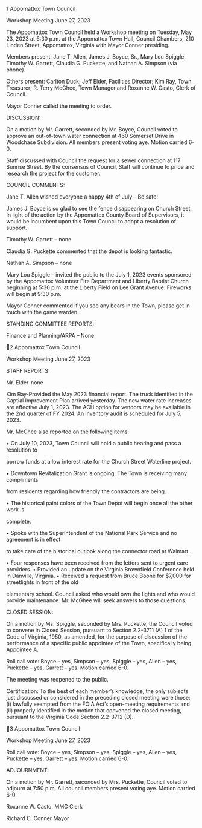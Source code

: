 1  Appomattox Town Council

Workshop Meeting
June 27, 2023

The Appomattox Town Council held a Workshop meeting on Tuesday, May 23, 2023 at 6:30
p.m. at the Appomattox Town Hall, Council Chambers, 210 Linden Street, Appomattox, Virginia
with Mayor Conner presiding.

Members present: Jane T. Allen, James J. Boyce, Sr., Mary Lou Spiggle, Timothy W. Garrett,
Claudia G. Puckette, and Nathan A. Simpson (via phone).

Others present: Carlton Duck; Jeff Elder, Facilities Director; Kim Ray, Town Treasurer; R. Terry
McGhee, Town Manager and Roxanne W. Casto, Clerk of Council.

Mayor Conner called the meeting to order.

DISCUSSION:

On a motion by Mr. Garrett, seconded by Mr. Boyce, Council voted to approve an out-of-town
water connection at 460 Somerset Drive in Woodchase Subdivision.  All members present voting
aye.  Motion carried 6-0.

Staff discussed with Council the request for a sewer connection at 117 Sunrise Street.  By the
consensus of Council, Staff will continue to price and research the project for the customer.

COUNCIL COMMENTS:

Jane T. Allen wished everyone a happy 4th of July – Be safe!

James J. Boyce is so glad to see the fence disappearing on Church Street.  In light of the action
by the Appomattox County Board of Supervisors, it would be incumbent upon this Town
Council to adopt a resolution of support.

Timothy W. Garrett – none

Claudia G. Puckette commented that the depot is looking fantastic.

Nathan A. Simpson – none

Mary Lou Spiggle – invited the public to the July 1, 2023 events sponsored by the Appomattox
Volunteer Fire Department and Liberty Baptist Church beginning at 5:30 p.m. at the Liberty
Field on Lee Grant Avenue.  Fireworks will begin at 9:30 p.m.

Mayor Conner commented if you see any bears in the Town, please get in touch with the game
warden.

STANDING COMMITTEE REPORTS:

Finance and Planning/ARPA – None

2  Appomattox Town Council

Workshop Meeting
June 27, 2023

STAFF REPORTS:

Mr. Elder-none

Kim Ray-Provided the May 2023 financial report.  The truck identified in the Captial
Improvement Plan arrived yesterday.  The new water rate increases are effective July 1, 2023.
The ACH option for vendors may be available in the 2nd quarter of FY 2024.  An inventory audit
is scheduled for July 5, 2023.

Mr. McGhee also reported on the following items:

•  On July 10, 2023, Town Council will hold a public hearing and pass a resolution to

borrow funds at a low interest rate for the Church Street Waterline project.

•  Downtown Revitalization Grant is ongoing.  The Town is receiving many compliments

from residents regarding how friendly the contractors are being.

•  The historical paint colors of the Town Depot will begin once all the other work is

complete.

•  Spoke with the Superintendent of the National Park Service and no agreement is in effect

to take care of the historical outlook along the connector road at Walmart.

•  Four responses have been received from the letters sent to urgent care providers.
•  Provided an update on the Virginia Brownfield Conference held in Danville, Virginia.
•  Received a request from Bruce Boone for $7,000 for streetlights in front of the old

elementary school.  Council asked who would own the lights and who would provide
maintenance.  Mr. McGhee will seek answers to those questions.

CLOSED SESSION:

On a motion by Ms. Spiggle, seconded by Mrs. Puckette, the Council voted to convene in Closed
Session, pursuant to Section 2.2-3711 (A) 1 of the Code of Virginia, 1950, as amended, for the
purpose of discussion of the performance of a specific public appointee of the Town, specifically
being Appointee A.

Roll call vote:  Boyce – yes, Simpson – yes, Spiggle – yes, Allen – yes, Puckette – yes, Garrett –
yes.  Motion carried 6-0.

The meeting was reopened to the public.

Certification:
To the best of each member’s knowledge, the only subjects just discussed or considered in the
preceding closed meeting were those: (i) lawfully exempted from the FOIA Act’s open-meeting
requirements and (ii) properly identified in the motion that convened the closed meeting,
pursuant to the Virginia Code Section 2.2-3712 (D).

3  Appomattox Town Council

Workshop Meeting
June 27, 2023

Roll call vote:  Boyce – yes, Simpson – yes, Spiggle – yes, Allen – yes, Puckette – yes, Garrett –
yes.  Motion carried 6-0.

ADJOURNMENT:

On a motion by Mr. Garrett, seconded by Mrs. Puckette, Council voted to adjourn at 7:50 p.m.
All council members present voting aye. Motion carried 6-0.

Roxanne W. Casto, MMC
Clerk

Richard C. Conner
Mayor

